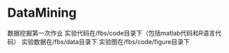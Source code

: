 # DataMining
数据挖掘第一次作业
实验代码在/fbs/code目录下（包括matlab代码和R语言代码）
实验数据在/fbs/data目录下
实验图在/fbs/code/figure目录下
